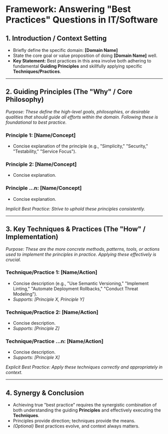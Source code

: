 # Framework: Answering "Best Practices" Questions in IT/Software

## 1. Introduction / Context Setting

* Briefly define the specific domain: **[Domain Name]**
* State the core goal or value proposition of doing **[Domain Name]** well.
* **Key Statement:** Best practices in this area involve both adhering to fundamental **Guiding Principles** and skillfully applying specific **Techniques/Practices**.

---

## 2. Guiding Principles (The "Why" / Core Philosophy)

*Purpose: These define the high-level goals, philosophies, or desirable qualities that should guide all efforts within the domain. Following these is foundational to best practice.*

### Principle 1: [Name/Concept]
* Concise explanation of the principle (e.g., "Simplicity," "Security," "Testability," "Service Focus").

### Principle 2: [Name/Concept]
* Concise explanation.

### Principle ...n: [Name/Concept]
* Concise explanation.

*Implicit Best Practice: Strive to uphold these principles consistently.*

---

## 3. Key Techniques & Practices (The "How" / Implementation)

*Purpose: These are the more concrete methods, patterns, tools, or actions used to implement the principles in practice. Applying these effectively is crucial.*

### Technique/Practice 1: [Name/Action]
* Concise description (e.g., "Use Semantic Versioning," "Implement Linting," "Automate Deployment Rollbacks," "Conduct Threat Modeling").
* *Supports: [Principle X, Principle Y]*

### Technique/Practice 2: [Name/Action]
* Concise description.
* *Supports: [Principle Z]*

### Technique/Practice ...n: [Name/Action]
* Concise description.
* *Supports: [Principle X]*

*Explicit Best Practice: Apply these techniques correctly and appropriately in context.*

---

## 4. Synergy & Conclusion

* Achieving true "best practice" requires the synergistic combination of both understanding the guiding **Principles** and effectively executing the **Techniques**.
* Principles provide direction; techniques provide the means.
* *(Optional)* Best practices evolve, and context always matters.
